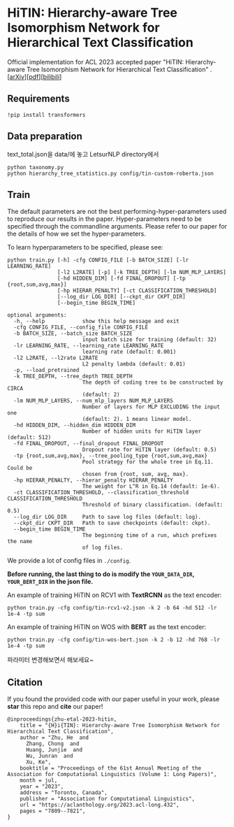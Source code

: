 # HiTIN: Hierarchy-aware Tree Isomorphism Network for Hierarchical Text Classification

Official implementation for ACL 2023 accepted paper "HiTIN: Hierarchy-aware Tree Isomorphism Network for Hierarchical Text Classification" . [[arXiv](https://arxiv.org/abs/2305.15182)][[pdf](https://arxiv.org/pdf/2305.15182.pdf)][[bilibili](https://www.bilibili.com/video/BV1vL411i7uY/?share_source=copy_web&vd_source=a9cc6ff9a8cf3c92bf2375da5b56a007)]

## Requirements
```shell
!pip install transformers
```
## Data preparation

text_total.json을 data/에 놓고
LetsurNLP directory에서 
```shell
python taxonomy.py
python hierarchy_tree_statistics.py config/tin-custom-roberta.json
```

## Train
The default parameters are not the best performing-hyper-parameters used to reproduce our results in the paper. Hyper-parameters need to be specified through the commandline arguments. Please refer to our paper for the details of how we set the hyper-parameters.

To learn hyperparameters to be specified, please see: 
```
python train.py [-h] -cfg CONFIG_FILE [-b BATCH_SIZE] [-lr LEARNING_RATE]
                [-l2 L2RATE] [-p] [-k TREE_DEPTH] [-lm NUM_MLP_LAYERS]
                [-hd HIDDEN_DIM] [-fd FINAL_DROPOUT] [-tp {root,sum,avg,max}]
                [-hp HIERAR_PENALTY] [-ct CLASSIFICATION_THRESHOLD]
                [--log_dir LOG_DIR] [--ckpt_dir CKPT_DIR]
                [--begin_time BEGIN_TIME]

optional arguments:
  -h, --help            show this help message and exit
  -cfg CONFIG_FILE, --config_file CONFIG_FILE
  -b BATCH_SIZE, --batch_size BATCH_SIZE
                        input batch size for training (default: 32)
  -lr LEARNING_RATE, --learning_rate LEARNING_RATE
                        learning rate (default: 0.001)
  -l2 L2RATE, --l2rate L2RATE
                        L2 penalty lambda (default: 0.01)
  -p, --load_pretrained
  -k TREE_DEPTH, --tree_depth TREE_DEPTH
                        The depth of coding tree to be constructed by CIRCA
                        (default: 2)
  -lm NUM_MLP_LAYERS, --num_mlp_layers NUM_MLP_LAYERS
                        Number of layers for MLP EXCLUDING the input one
                        (default: 2). 1 means linear model.
  -hd HIDDEN_DIM, --hidden_dim HIDDEN_DIM
                        Number of hidden units for HiTIN layer (default: 512)
  -fd FINAL_DROPOUT, --final_dropout FINAL_DROPOUT
                        Dropout rate for HiTIN layer (default: 0.5)
  -tp {root,sum,avg,max}, --tree_pooling_type {root,sum,avg,max}
                        Pool strategy for the whole tree in Eq.11. Could be
                        chosen from {root, sum, avg, max}.
  -hp HIERAR_PENALTY, --hierar_penalty HIERAR_PENALTY
                        The weight for L^R in Eq.14 (default: 1e-6).
  -ct CLASSIFICATION_THRESHOLD, --classification_threshold CLASSIFICATION_THRESHOLD
                        Threshold of binary classification. (default: 0.5)
  --log_dir LOG_DIR     Path to save log files (default: log).
  --ckpt_dir CKPT_DIR   Path to save checkpoints (default: ckpt).
  --begin_time BEGIN_TIME
                        The beginning time of a run, which prefixes the name
                        of log files.
```

We provide a lot of config files in `./config`. 

**Before running, the last thing to do is modify the `YOUR_DATA_DIR`, `YOUR_BERT_DIR` in the json file.**

An example of training HiTIN on RCV1 with **TextRCNN** as the text encoder:
```shell
python train.py -cfg config/tin-rcv1-v2.json -k 2 -b 64 -hd 512 -lr 1e-4 -tp sum
```

An example of training HiTIN on WOS with **BERT** as the text encoder:
```shell
python train.py -cfg config/tin-wos-bert.json -k 2 -b 12 -hd 768 -lr 1e-4 -tp sum
```

파라미터 변경해보면서 해보세요~

## Citation
If you found the provided code with our paper useful in your work, please **star** this repo and **cite** our paper!
```
@inproceedings{zhu-etal-2023-hitin,
    title = "{H}i{TIN}: Hierarchy-aware Tree Isomorphism Network for Hierarchical Text Classification",
    author = "Zhu, He  and
      Zhang, Chong  and
      Huang, Junjie  and
      Wu, Junran  and
      Xu, Ke",
    booktitle = "Proceedings of the 61st Annual Meeting of the Association for Computational Linguistics (Volume 1: Long Papers)",
    month = jul,
    year = "2023",
    address = "Toronto, Canada",
    publisher = "Association for Computational Linguistics",
    url = "https://aclanthology.org/2023.acl-long.432",
    pages = "7809--7821",
}
```
